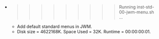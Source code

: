 * >>>>>>>>> Running inst-std-00-jwm-menu.sh ...
  * Add default standard menus in JWM.
  * Disk size = 4622168K. Space Used = 32K. Runtime = 00:00:00:01.
